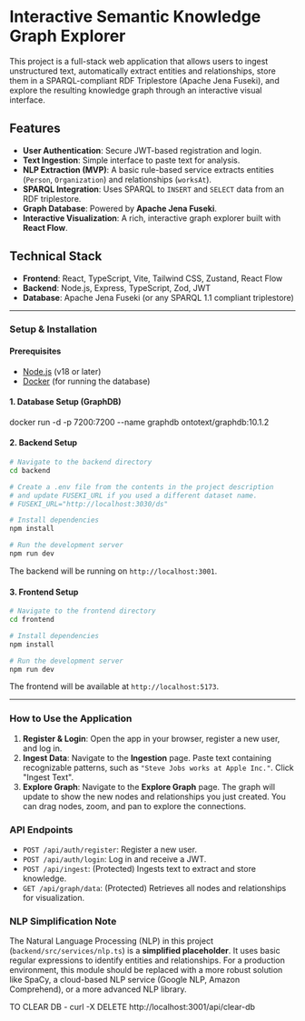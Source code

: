 # Interactive Semantic Knowledge Graph Explorer

This project is a full-stack web application that allows users to ingest unstructured text, automatically extract entities and relationships, store them in a SPARQL-compliant RDF Triplestore (Apache Jena Fuseki), and explore the resulting knowledge graph through an interactive visual interface.

## Features

-   **User Authentication**: Secure JWT-based registration and login.
-   **Text Ingestion**: Simple interface to paste text for analysis.
-   **NLP Extraction (MVP)**: A basic rule-based service extracts entities (`Person`, `Organization`) and relationships (`worksAt`).
-   **SPARQL Integration**: Uses SPARQL to `INSERT` and `SELECT` data from an RDF triplestore.
-   **Graph Database**: Powered by **Apache Jena Fuseki**.
-   **Interactive Visualization**: A rich, interactive graph explorer built with **React Flow**.

## Technical Stack

-   **Frontend**: React, TypeScript, Vite, Tailwind CSS, Zustand, React Flow
-   **Backend**: Node.js, Express, TypeScript, Zod, JWT
-   **Database**: Apache Jena Fuseki (or any SPARQL 1.1 compliant triplestore)

---

### Setup & Installation

#### Prerequisites

-   [Node.js](https://nodejs.org/) (v18 or later)
-   [Docker](https://www.docker.com/) (for running the database)

#### 1. Database Setup (GraphDB)

 docker run -d -p 7200:7200 --name graphdb ontotext/graphdb:10.1.2


#### 2. Backend Setup

```bash
# Navigate to the backend directory
cd backend

# Create a .env file from the contents in the project description
# and update FUSEKI_URL if you used a different dataset name.
# FUSEKI_URL="http://localhost:3030/ds"

# Install dependencies
npm install

# Run the development server
npm run dev
```
The backend will be running on `http://localhost:3001`.

#### 3. Frontend Setup

```bash
# Navigate to the frontend directory
cd frontend

# Install dependencies
npm install

# Run the development server
npm run dev
```
The frontend will be available at `http://localhost:5173`.

---

### How to Use the Application

1.  **Register & Login**: Open the app in your browser, register a new user, and log in.
2.  **Ingest Data**: Navigate to the **Ingestion** page. Paste text containing recognizable patterns, such as `"Steve Jobs works at Apple Inc."`. Click "Ingest Text".
3.  **Explore Graph**: Navigate to the **Explore Graph** page. The graph will update to show the new nodes and relationships you just created. You can drag nodes, zoom, and pan to explore the connections.

### API Endpoints

-   `POST /api/auth/register`: Register a new user.
-   `POST /api/auth/login`: Log in and receive a JWT.
-   `POST /api/ingest`: (Protected) Ingests text to extract and store knowledge.
-   `GET /api/graph/data`: (Protected) Retrieves all nodes and relationships for visualization.

### NLP Simplification Note

The Natural Language Processing (NLP) in this project (`backend/src/services/nlp.ts`) is a **simplified placeholder**. It uses basic regular expressions to identify entities and relationships. For a production environment, this module should be replaced with a more robust solution like SpaCy, a cloud-based NLP service (Google NLP, Amazon Comprehend), or a more advanced NLP library.



TO CLEAR DB - 
curl -X DELETE http://localhost:3001/api/clear-db